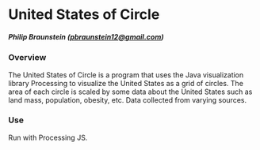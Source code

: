 # United States of Circle
##### Philip Braunstein (pbraunstein12@gmail.com)

### Overview
The United States of Circle is a program that uses the Java visualization library Processing to visualize the United States as a grid of circles. The area of each circle is scaled by some data about the United States such as land mass, population, obesity, etc. Data collected from varying sources.


### Use
Run with Processing JS.
